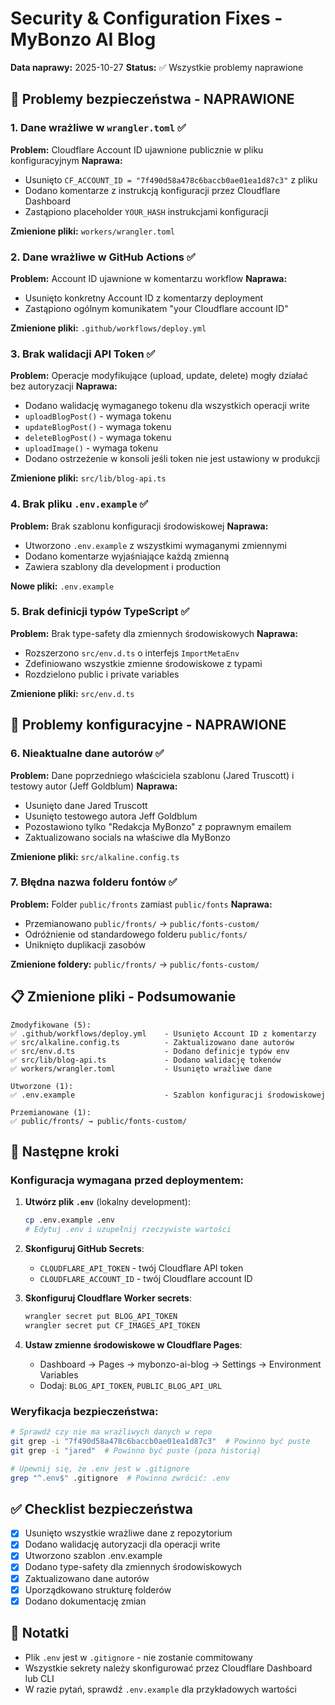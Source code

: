 # Security & Configuration Fixes - MyBonzo AI Blog

**Data naprawy:** 2025-10-27
**Status:** ✅ Wszystkie problemy naprawione

## 🔐 Problemy bezpieczeństwa - NAPRAWIONE

### 1. Dane wrażliwe w `wrangler.toml` ✅
**Problem:** Cloudflare Account ID ujawnione publicznie w pliku konfiguracyjnym
**Naprawa:**
- Usunięto `CF_ACCOUNT_ID = "7f490d58a478c6baccb0ae01ea1d87c3"` z pliku
- Dodano komentarze z instrukcją konfiguracji przez Cloudflare Dashboard
- Zastąpiono placeholder `YOUR_HASH` instrukcjami konfiguracji

**Zmienione pliki:** `workers/wrangler.toml`

### 2. Dane wrażliwe w GitHub Actions ✅
**Problem:** Account ID ujawnione w komentarzu workflow
**Naprawa:**
- Usunięto konkretny Account ID z komentarzy deployment
- Zastąpiono ogólnym komunikatem "your Cloudflare account ID"

**Zmienione pliki:** `.github/workflows/deploy.yml`

### 3. Brak walidacji API Token ✅
**Problem:** Operacje modyfikujące (upload, update, delete) mogły działać bez autoryzacji
**Naprawa:**
- Dodano walidację wymaganego tokenu dla wszystkich operacji write
- `uploadBlogPost()` - wymaga tokenu
- `updateBlogPost()` - wymaga tokenu
- `deleteBlogPost()` - wymaga tokenu
- `uploadImage()` - wymaga tokenu
- Dodano ostrzeżenie w konsoli jeśli token nie jest ustawiony w produkcji

**Zmienione pliki:** `src/lib/blog-api.ts`

### 4. Brak pliku `.env.example` ✅
**Problem:** Brak szablonu konfiguracji środowiskowej
**Naprawa:**
- Utworzono `.env.example` z wszystkimi wymaganymi zmiennymi
- Dodano komentarze wyjaśniające każdą zmienną
- Zawiera szablony dla development i production

**Nowe pliki:** `.env.example`

### 5. Brak definicji typów TypeScript ✅
**Problem:** Brak type-safety dla zmiennych środowiskowych
**Naprawa:**
- Rozszerzono `src/env.d.ts` o interfejs `ImportMetaEnv`
- Zdefiniowano wszystkie zmienne środowiskowe z typami
- Rozdzielono public i private variables

**Zmienione pliki:** `src/env.d.ts`

## 🔧 Problemy konfiguracyjne - NAPRAWIONE

### 6. Nieaktualne dane autorów ✅
**Problem:** Dane poprzedniego właściciela szablonu (Jared Truscott) i testowy autor (Jeff Goldblum)
**Naprawa:**
- Usunięto dane Jared Truscott
- Usunięto testowego autora Jeff Goldblum
- Pozostawiono tylko "Redakcja MyBonzo" z poprawnym emailem
- Zaktualizowano socials na właściwe dla MyBonzo

**Zmienione pliki:** `src/alkaline.config.ts`

### 7. Błędna nazwa folderu fontów ✅
**Problem:** Folder `public/fronts` zamiast `public/fonts`
**Naprawa:**
- Przemianowano `public/fronts/` → `public/fonts-custom/`
- Odróżnienie od standardowego folderu `public/fonts/`
- Uniknięto duplikacji zasobów

**Zmienione foldery:** `public/fronts/` → `public/fonts-custom/`

## 📋 Zmienione pliki - Podsumowanie

```
Zmodyfikowane (5):
✅ .github/workflows/deploy.yml    - Usunięto Account ID z komentarzy
✅ src/alkaline.config.ts          - Zaktualizowano dane autorów
✅ src/env.d.ts                    - Dodano definicje typów env
✅ src/lib/blog-api.ts             - Dodano walidację tokenów
✅ workers/wrangler.toml           - Usunięto wrażliwe dane

Utworzone (1):
✅ .env.example                    - Szablon konfiguracji środowiskowej

Przemianowane (1):
✅ public/fronts/ → public/fonts-custom/
```

## 🚀 Następne kroki

### Konfiguracja wymagana przed deploymentem:

1. **Utwórz plik `.env`** (lokalny development):
   ```bash
   cp .env.example .env
   # Edytuj .env i uzupełnij rzeczywiste wartości
   ```

2. **Skonfiguruj GitHub Secrets**:
   - `CLOUDFLARE_API_TOKEN` - twój Cloudflare API token
   - `CLOUDFLARE_ACCOUNT_ID` - twój Cloudflare account ID

3. **Skonfiguruj Cloudflare Worker secrets**:
   ```bash
   wrangler secret put BLOG_API_TOKEN
   wrangler secret put CF_IMAGES_API_TOKEN
   ```

4. **Ustaw zmienne środowiskowe w Cloudflare Pages**:
   - Dashboard → Pages → mybonzo-ai-blog → Settings → Environment Variables
   - Dodaj: `BLOG_API_TOKEN`, `PUBLIC_BLOG_API_URL`

### Weryfikacja bezpieczeństwa:

```bash
# Sprawdź czy nie ma wrażliwych danych w repo
git grep -i "7f490d58a478c6baccb0ae01ea1d87c3"  # Powinno być puste
git grep -i "jared"  # Powinno być puste (poza historią)

# Upewnij się, że .env jest w .gitignore
grep "^.env$" .gitignore  # Powinno zwrócić: .env
```

## ✅ Checklist bezpieczeństwa

- [x] Usunięto wszystkie wrażliwe dane z repozytorium
- [x] Dodano walidację autoryzacji dla operacji write
- [x] Utworzono szablon .env.example
- [x] Dodano type-safety dla zmiennych środowiskowych
- [x] Zaktualizowano dane autorów
- [x] Uporządkowano strukturę folderów
- [x] Dodano dokumentację zmian

## 📝 Notatki

- Plik `.env` jest w `.gitignore` - nie zostanie commitowany
- Wszystkie sekrety należy skonfigurować przez Cloudflare Dashboard lub CLI
- W razie pytań, sprawdź `.env.example` dla przykładowych wartości
